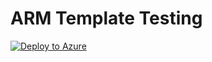 # ARM Template Testing

[![Deploy to Azure](https://azuredeploy.net/deploybutton.svg)](https://deploy.azure.com/?repository=https://github.com/jagratimodi/ASC/tree/asc-deploy?ptmpl=azuredeploy.parameters.json)
